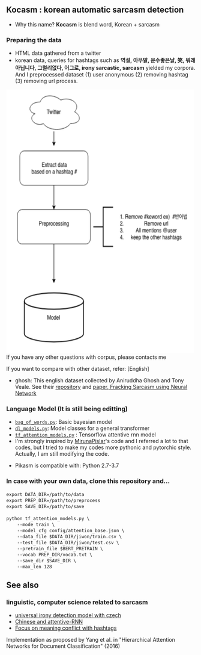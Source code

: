 ## Kocasm : korean automatic sarcasm detection

- Why this name? **Kocasm** is blend word, Korean + sarcasm

### Preparing the data

- HTML data gathered from a twitter
- korean data, queries for hashtags such as **역설, 아무말, 운수좋은날, 笑, 뭐래 아닙니다, 그럴리없다, 어그로, irony sarcastic, sarcasm** yielded my corpora. And I preprocessed dataset (1) user anonymous (2) removing hashtag (3) removing url process.
<img src="https://github.com/SpellOnYou/korean-sarcasm/blob/master/img/pipeline_clean_tokens.png" width="500" height="700" alt="preprocessing-pipeline" >
If you have any other questions with corpus, please contacts me</br>

If you want to compare with other dataset, refer: [English] </br>

 - ghosh: This english dataset collected by Aniruddha Ghosh and Tony Veale. See their [repository](https://github.com/AniSkywalker/SarcasmDetection) and [paper, Fracking Sarcasm using Neural Network](http://www.aclweb.org/anthology/W16-0425)
 
### Language Model (It is still being editting)

- [`bag_of_words.py`](https://github.com/SpellOnYou/korean-sarcasm/blob/master/models/bag_of_words.py): Basic bayesian model
- [`dl_models.py`](https://github.com/SpellOnYou/korean-sarcasm/blob/master/models/dl_models.py): Model classes for a general transformer
- [`tf_attention_models.py`](https://github.com/SpellOnYou/korean-sarcasm/blob/master/models/tf_attention_models.py) : Tensorflow attentive rnn model
- I'm strongly inspired by [MirunaPislar](https://github.com/MirunaPislar/Sarcasm-Detection)'s code and I referred a lot to that codes, but I tried to make my codes more pythonic and pytorchic style. Actually, I am still modifying the code.
        
* Pikasm is compatible with: Python 2.7-3.7


### In case with your own data, clone this repository and...

```
export DATA_DIR=/path/to/data
export PREP_DIR=/path/to/preprocess
export SAVE_DIR=/path/to/save

python tf_attention_models.py \
    --mode train \
    --model_cfg config/attention_base.json \
    --data_file $DATA_DIR/jiwon/train.csv \
    --test_file $DATA_DIR/jiwon/test.csv \
    --pretrain_file $BERT_PRETRAIN \
    --vocab PREP_DIR/vocab.txt \
    --save_dir $SAVE_DIR \
    --max_len 128
```

## See also

### linguistic, computer science related to sarcasm
   * [universal irony detection model with czech](https://pdfs.semanticscholar.org/0c27/64756299a82659605b132aef9159f61a4171.pdf)
   * [Chinese and attentive-RNN](https://link.springer.com/chapter/10.1007/978-3-319-56608-5_45)
   * [Focus on meaning conflict with hashtags](https://www.researchgate.net/publication/255729692_The_perfect_solution_for_detecting_sarcasm_in_tweets_not)
   
   Implementation as proposed by Yang et al. in "Hierarchical Attention Networks for Document Classification" (2016)
  
